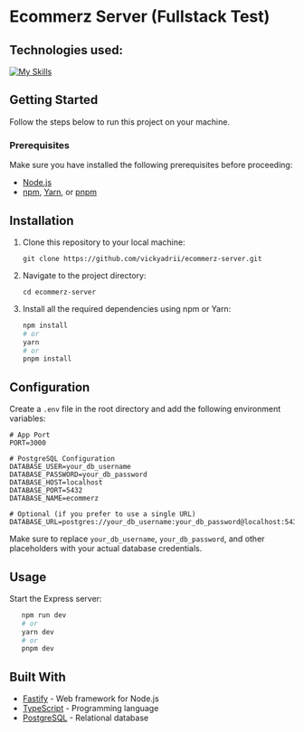 # Ecommerz Server (Fullstack Test)

## Technologies used:
[![My Skills](https://skillicons.dev/icons?i=nodejs,ts,postgresql)](https://skillicons.dev)

## Getting Started

Follow the steps below to run this project on your machine.

### Prerequisites

Make sure you have installed the following prerequisites before proceeding:

- [Node.js](https://nodejs.org/)
- [npm](https://www.npmjs.com/), [Yarn](https://yarnpkg.com/), or [pnpm](https://pnpm.io/)

## Installation

1. Clone this repository to your local machine:

   ```git clone https://github.com/vickyadrii/ecommerz-server.git```

2. Navigate to the project directory:

   ```cd ecommerz-server```
3. Install all the required dependencies using npm or Yarn:
   ````bash
   npm install
   # or
   yarn
   # or
   pnpm install
   ````

## Configuration
Create a `.env` file in the root directory and add the following environment variables:

```
# App Port
PORT=3000

# PostgreSQL Configuration
DATABASE_USER=your_db_username
DATABASE_PASSWORD=your_db_password
DATABASE_HOST=localhost
DATABASE_PORT=5432
DATABASE_NAME=ecommerz

# Optional (if you prefer to use a single URL)
DATABASE_URL=postgres://your_db_username:your_db_password@localhost:5432/ecommerz
```
Make sure to replace `your_db_username`, `your_db_password`, and other placeholders with your actual database credentials.

## Usage

Start the Express server:

````bash
   npm run dev
   # or
   yarn dev
   # or
   pnpm dev
   ````

## Built With
- [Fastify](https://www.fastify.io/) - Web framework for Node.js
- [TypeScript](https://www.typescriptlang.org/) - Programming language
- [PostgreSQL](https://www.postgresql.org/) - Relational database
